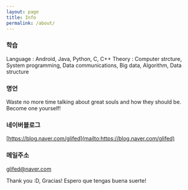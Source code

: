 ```yaml
---
layout: page
title: Info
permalink: /about/
---
```


### 학습

Language : Android, Java, Python, C, C++
Theory : Computer strcture, System programming, Data communications, Big data, Algorithm, Data structure

### 명언

Waste no more time talking about great souls and how they should be. Become one yourself!


### 네이버블로그

[https://blog.naver.com/glifed](mailto:https://blog.naver.com/glifed)

### 메일주소

[glifed@naver.com](mailto:glifed@naver.com)


Thank you :D, Gracias! Espero que tengas buena suerte!